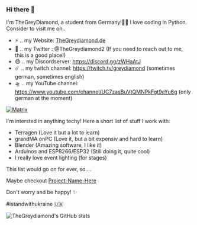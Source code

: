 ### Hi there 👋
I'm TheGreyDiamond, a student from Germany!👨‍💻 I love coding in Python. Consider to visit me on..  
- ⚡ .. my Website: [TheGreydiamond.de](https://www.thegreydiamond.de)
- 💬 .. my Twitter : @TheGreydiamond2  (If you need to reach out to me, this is a good place!)
- 😄 .. my Discordserver: https://discord.gg/zWHaAtJ
- ☄️ .. my twitch channel: https://twitch.tv/greydiamond (sometimes german, sometimes english)
- 🛸 .. my YouTube channel: https://www.youtube.com/channel/UC7zasBuVtQMNPkFgt9eYu6g (only german at the moment)

<a href="https://matrix.to/#/#public:matrix.thegreydiamond.de"><img src="https://img.shields.io/badge/chat-on matrix-blueviolet?style=for-the-badge" alt="Matrix"></a>

I'm intersted in anything techy! Here a short list of stuff I work with:
- Terragen (Love it but a lot to learn)
- grandMA onPC (Love it, but a bit expensiv and hard to learn)
- Blender (Amazing software, I like it)
- Arduinos and ESP8266/ESP32 (Still doing it, quite cool)
- I really love event lighting (for stages)

This list would go on for ever, so....

Maybe checkout [Project-Name-Here](https://www.project-name-here.de)

Don't worry and be happy! ✨

#istandwithukraine 🇺🇦

![TheGreydiamond's GitHub stats](https://github-readme-stats.vercel.app/api?username=thegreydiamond&count_private=true&show_icons=true&theme=gruvbox)

<!--
**TheGreyDiamond/TheGreyDiamond** is a ✨ _special_ ✨ repository because its `README.md` (this file) appears on your GitHub profile.

Here are some ideas to get you started:

- 🔭 I’m currently working on ...
- 🌱 I’m currently learning ...
- 👯 I’m looking to collaborate on ...
- 🤔 I’m looking for help with ...
- 💬 Ask me about ...
- 📫 How to reach me: ...


-->
